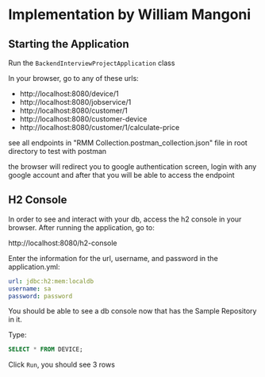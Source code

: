 # Implementation by William Mangoni

## Starting the Application

Run the `BackendInterviewProjectApplication` class

In your browser, go to any of these urls:

* http://localhost:8080/device/1
* http://localhost:8080/jobservice/1
* http://localhost:8080/customer/1
* http://localhost:8080/customer-device
* http://localhost:8080/customer/1/calculate-price

see all endpoints in "RMM Collection.postman_collection.json" file in root directory to test with postman

the browser will redirect you to google authentication screen, login with any google account and after that you will be able to access the endpoint

## H2 Console

In order to see and interact with your db, access the h2 console in your browser. After running the application, go to:

http://localhost:8080/h2-console

Enter the information for the url, username, and password in the application.yml:

```yml
url: jdbc:h2:mem:localdb
username: sa
password: password
```

You should be able to see a db console now that has the Sample Repository in it.

Type:

```sql
SELECT * FROM DEVICE;
````

Click `Run`, you should see 3 rows
